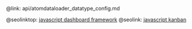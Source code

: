 @link: api/atomdataloader_datatype_config.md

@seolinktop: [javascript dashboard framework](https://webix.com)
@seolink: [javascript kanban](https://webix.com/kanban/)